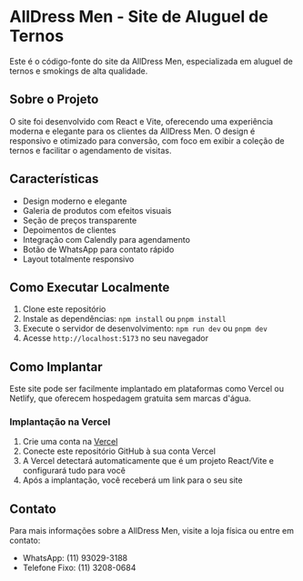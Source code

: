 # AllDress Men - Site de Aluguel de Ternos

Este é o código-fonte do site da AllDress Men, especializada em aluguel de ternos e smokings de alta qualidade.

## Sobre o Projeto

O site foi desenvolvido com React e Vite, oferecendo uma experiência moderna e elegante para os clientes da AllDress Men. O design é responsivo e otimizado para conversão, com foco em exibir a coleção de ternos e facilitar o agendamento de visitas.

## Características

- Design moderno e elegante
- Galeria de produtos com efeitos visuais
- Seção de preços transparente
- Depoimentos de clientes
- Integração com Calendly para agendamento
- Botão de WhatsApp para contato rápido
- Layout totalmente responsivo

## Como Executar Localmente

1. Clone este repositório
2. Instale as dependências: `npm install` ou `pnpm install`
3. Execute o servidor de desenvolvimento: `npm run dev` ou `pnpm dev`
4. Acesse `http://localhost:5173` no seu navegador

## Como Implantar

Este site pode ser facilmente implantado em plataformas como Vercel ou Netlify, que oferecem hospedagem gratuita sem marcas d'água.

### Implantação na Vercel

1. Crie uma conta na [Vercel](https://vercel.com)
2. Conecte este repositório GitHub à sua conta Vercel
3. A Vercel detectará automaticamente que é um projeto React/Vite e configurará tudo para você
4. Após a implantação, você receberá um link para o seu site

## Contato

Para mais informações sobre a AllDress Men, visite a loja física ou entre em contato:

- WhatsApp: (11) 93029-3188
- Telefone Fixo: (11) 3208-0684
